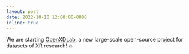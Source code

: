```yaml
---
layout: post
date: 2022-10-10 12:00:00-0000
inline: true
---
```


We are starting <a href="https://openxdlab.org.cn/indexEN">OpenXDLab</a>, a new large-scale open-source project for datasets of XR research! &#128293;